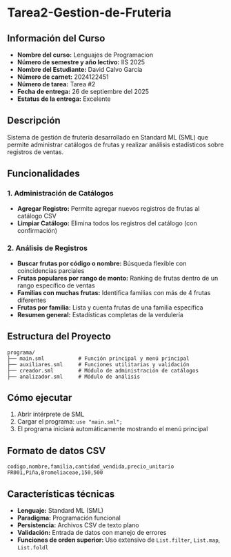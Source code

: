# Tarea2-Gestion-de-Fruteria

## Información del Curso
- **Nombre del curso:** Lenguajes de Programacion
- **Número de semestre y año lectivo:** IIS 2025
- **Nombre del Estudiante:** David Calvo García
- **Número de carnet:** 2024122451
- **Número de tarea:** Tarea #2
- **Fecha de entrega:** 26 de septiembre del 2025
- **Estatus de la entrega:** Excelente

## Descripción
Sistema de gestión de frutería desarrollado en Standard ML (SML) que permite administrar catálogos de frutas y realizar análisis estadísticos sobre registros de ventas.

## Funcionalidades

### 1. Administración de Catálogos
- **Agregar Registro:** Permite agregar nuevos registros de frutas al catálogo CSV
- **Limpiar Catálogo:** Elimina todos los registros del catálogo (con confirmación)

### 2. Análisis de Registros
- **Buscar frutas por código o nombre:** Búsqueda flexible con coincidencias parciales
- **Frutas populares por rango de monto:** Ranking de frutas dentro de un rango específico de ventas
- **Familias con muchas frutas:** Identifica familias con más de 4 frutas diferentes
- **Frutas por familia:** Lista y cuenta frutas de una familia específica
- **Resumen general:** Estadísticas completas de la verdulería

## Estructura del Proyecto
```
programa/
├── main.sml           # Función principal y menú principal
├── auxiliares.sml     # Funciones utilitarias y validación
├── creador.sml        # Módulo de administración de catálogos
├── analizador.sml     # Módulo de análisis
```

## Cómo ejecutar
1. Abrir intérprete de SML
2. Cargar el programa: `use "main.sml";`
3. El programa iniciará automáticamente mostrando el menú principal

## Formato de datos CSV
```
codigo,nombre,familia,cantidad_vendida,precio_unitario
FR001,Piña,Bromeliaceae,150,500
```

## Características técnicas
- **Lenguaje:** Standard ML (SML)
- **Paradigma:** Programación funcional
- **Persistencia:** Archivos CSV de texto plano
- **Validación:** Entrada de datos con manejo de errores
- **Funciones de orden superior:** Uso extensivo de `List.filter`, `List.map`, `List.foldl`